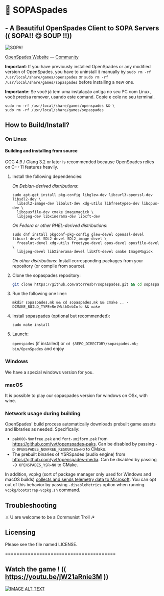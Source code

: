 # 🍜 SOPASpades

## - A Beautiful OpenSpades Client to SOPA Servers (( SOPA‼️ 😋 SOUP !!)) 

![SOPA!](https://repository-images.githubusercontent.com/564385628/bf3842ec-ccf9-44e5-ad6a-2b1a4272909a)


[OpenSpades Website](https://openspades.yvt.jp) — [Community](https://buildandshoot.com)

  **Important**: If you have previously installed OpenSpades or any modified version of OpenSpades, you have to uninstall it manually by `sudo rm -rf /usr/local/share/games/openspades` or `sudo rm -rf /usr/local/share/games/sopaspades` before installing a new one.


**Importante**: Se você já tem uma instalação antiga no seu PC com Linux, você precisa remover, usando este comand. Copie e cole no seu terminal.

```
sudo rm -rf /usr/local/share/games/openspades && \
sudo rm -rf /usr/local/share/games/sopaspades

```


## How to Build/Install?

### On Linux

#### Building and installing from source
GCC 4.9 / Clang 3.2 or later is recommended because OpenSpades relies on C++11 features heavily.

1. Install the following dependencies:

   *On Debian-derived distributions*:
   ```
   sudo apt-get install pkg-config libglew-dev libcurl3-openssl-dev libsdl2-dev \
     libsdl2-image-dev libalut-dev xdg-utils libfreetype6-dev libopus-dev \
     libopusfile-dev cmake imagemagick \
     libjpeg-dev libxinerama-dev libxft-dev
   ```
   
   *On Fedora or other RHEL-derived distributions*:
   ```
   sudo dnf install pkgconf-pkg-config glew-devel openssl-devel libcurl-devel SDL2-devel SDL2_image-devel \
     freealut-devel xdg-utils freetype-devel opus-devel opusfile-devel \
     libjpeg-devel libXinerama-devel libXft-devel cmake ImageMagick
   ```

   *On other distributions*:
   Install corresponding packages from your repository (or compile from source).

2. Clone the sopaspades repository:

   ```bash
   git clone https://github.com/atorresbr/sopaspades.git && cd sopaspades
   ```

3. Run the following one liner:

   ```
   mkdir sopaspades.mk && cd sopaspades.mk && cmake .. -DCMAKE_BUILD_TYPE=RelWithDebInfo && make
   ```

4. Install sopaspades (optional but recommended):

   `sudo make install`

5. Launch:

   `openspades` (if installed) or `cd $REPO_DIRECTORY/sopaspades.mk; bin/OpenSpades` and enjoy


### Windows
We have a special windows version for you.

### macOS
It is possible to play our sopaspades version for windows on OSx, with wine.

### Network usage during building

OpenSpades' build process automatically downloads prebuilt game assets and libraries as needed. Specifically:

- `pak000-Nonfree.pak` and `font-uniform.pak` from <https://github.com/yvt/openspades-paks>. Can be disabled by passing `-D OPENSPADES_NONFREE_RESOURCES=NO` to CMake.
- The prebuilt binaries of YSRSpades (audio engine) from <https://github.com/yvt/openspades-media>. Can be disabled by passing `-D OPENSPADES_YSR=NO` to CMake.

In addition, vcpkg (sort of package manager only used for Windows and macOS builds) [collects and sends telemetry data to Microsoft](https://vcpkg.readthedocs.io/en/latest/about/privacy/). You can opt out of this behavior by passing `-disableMetrics` option when running `vcpkg/bootstrap-vcpkg.sh` command.


## Troubleshooting
 ⚔️ U are welcome to be a Communist Troll ☭


## Licensing
Please see the file named LICENSE.

=======================================

##  Watch the game ! (( https://youtu.be/jW21aRnie3M ))

[![IMAGE ALT TEXT](https://i.ytimg.com/vi/jW21aRnie3M/maxresdefault.jpg)]([https://youtu.be/jW21aRnie3M?si=n7HHGnWiDILqLTuL](https://youtu.be/jW21aRnie3M?si=n7HHGnWiDILqLTuL) "SOPA!")


